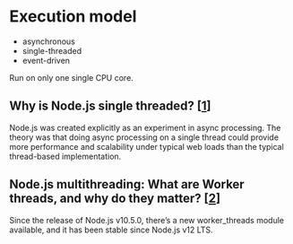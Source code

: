 
# Execution model

 * asynchronous
 * single-threaded
 * event-driven

Run on only one single CPU core.

## Why is Node.js single threaded? [[1]]

Node.js was created explicitly as an experiment in async processing. The theory was that doing async processing on a single thread could provide more performance and scalability under typical web loads than the typical thread-based implementation.

## Node.js multithreading: What are Worker threads, and why do they matter? [[2]]

Since the release of Node.js v10.5.0, there’s a new worker_threads module available, and it has been stable since Node.js v12 LTS.


[1]: https://stackoverflow.com/questions/17959663/why-is-node-js-single-threaded
[2]: https://blog.logrocket.com/node-js-multithreading-what-are-worker-threads-and-why-do-they-matter-48ab102f8b10/

